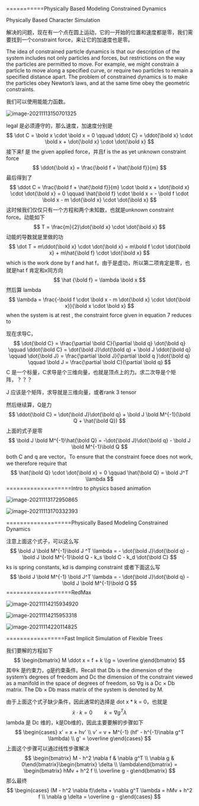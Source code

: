 ===========Physically Based Modeling Constrained Dynamics  

Physically Based Character Simulation  

解决的问题，现在有一个点在圆上运动，它的一开始的位置和速度都是零，我们需要找到一个constraint force，来让它的加速度也是零。

The idea of constrained particle dynamics is that our description of the system includes not only particles and forces, but restrictions on the way the particles are permitted to move. For example, we might constrain a particle to move along a specified curve, or require two particles to remain a specified distance apart. The problem of constrained dynamics is to make the particles obey Newton’s laws, and at the same time obey the geometric constraints.  

我们可以使用能能力函数。

![image-20211113150701325](E:\mycode\collection\定理\连续介质力学\image-20211113150701325.png)

legal 是必须遵守的，那么速度，加速度分别是
$$
\dot C = \bold x \cdot \bold x = 0 \qquad \ddot{ C} = \ddot{\bold x} \cdot \bold x + \dot{\bold x} \cdot \dot{\bold x}
$$
接下来f 是 the given applied force，并且f is the as yet unknown constraint force
$$
\ddot{\bold x} = \frac{\bold f + \hat{\bold f}}{m}
$$
最后得到了
$$
\ddot C = \frac{\bold f + \hat{\bold f}}{m} \cdot \bold x + \dot{\bold x} \cdot \dot{\bold x} = 0 \qquad \hat{\bold f} \cdot \bold x = - \bold f \cdot \bold x - m \dot{\bold x} \cdot \dot{\bold x}
$$
这时候我们仅仅只有一个方程和两个未知数，也就是unknown constraint force。动能如下
$$
T = \frac{m}{2}\dot{\bold x} \cdot \dot{\bold x}
$$
动能的导数就是里做的功
$$
\dot T = m\ddot{\bold x} \cdot \dot{\bold x} = m\bold f \cdot \dot{\bold x} + m\hat{\bold f} \cdot \dot{\bold x}
$$
which is the work done by f and hat f。由于是虚功，所以第二项肯定是零，也就是hat f 肯定和x同方向
$$
\hat {\bold f} = \lambda \bold x
$$
然后算 lambda
$$
\lambda = \frac{-\bold f \cdot \bold x - m \dot{\bold x} \cdot \dot{\bold x}}{\bold x \cdot \bold x}
$$
when the system is at rest , the constraint force given in equation 7 reduces to

现在求导C，
$$
\dot{\bold C} = \frac{\partial \bold C}{\partial \bold q} \dot{\bold q} \qquad \ddot{\bold C} = \dot{\bold J}\dot{\bold q} + \bold J \ddot{\bold q} \qquad \dot{\bold J} = \frac{\partial \bold J}{\partial \bold q }\dot{\bold q} \qquad \bold J = \frac{\partial \bold C}{\partial \bold q}
$$
C 是一个标量，C求导是个三维向量，也就是顶点上的力。求二次导是个矩阵，？？？

J 应该是个矩阵，求导就是三维向量，或者rank 3 tensor

然后继续算，Q是力
$$
\ddot{\bold C} = \dot{\bold J}\dot{\bold q} + \bold J \bold M^{-1}(\bold Q + \hat{\bold Q})
$$
上面的式子是零
$$
\bold J \bold M^{-1}\hat{\bold Q} = -\dot{\bold J}\dot{\bold q} - \bold J \bold M^{-1}\bold Q
$$
both C and q are vector。To ensure that the constraint foece does not work, we therefore require that
$$
\hat{\bold Q} \cdot \dot{\bold x} = 0 \qquad \hat{\bold Q} = \bold J^T \lambda
$$
===================Intro to physics based animation

![image-20211113172950865](E:\mycode\collection\定理\连续介质力学\image-20211113172950865.png)

![image-20211113170332393](E:\mycode\collection\定理\连续介质力学\image-20211113170332393.png)

===================Physically Based Modeling Constrained Dynamics  

注意上面这个式子，可以这么写
$$
\bold J \bold M^{-1}\bold J ^T \lambda = - \dot{\bold J}\dot{\bold q} - \bold J \bold M^{-1}\bold Q - k_s \bold C - k_d \dot{\bold C}
$$
ks is spring constants, kd is damping constraint 或者下面这么写
$$
\bold J \bold M^{-1} \bold J^T \lambda = - \dot{\bold J}\dot{\bold q} - \bold J \bold M^{-1}\bold Q
$$
===================RedMax

![image-20211114215934920](E:\mycode\collection\定理\理论力学\机器人约束\image-20211114215934920.png)

![image-20211114215953318](E:\mycode\collection\定理\理论力学\机器人约束\image-20211114215953318.png)

![image-20211114220114825](E:\mycode\collection\定理\理论力学\机器人约束\image-20211114220114825.png)

=================Fast Implicit Simulation of Flexible Trees  

我们要解的方程如下
$$
\begin{bmatrix} M \ddot x = f + k \\g = \overline g\end{bmatrix}
$$
其中k 是约束力，g是约束条件。Recall that Db is the dimension of the system’s degrees of freedom
and Dc the dimension of the constraint viewed as a manifold in the space of degrees
of freedom, so ∇g is a Dc × Db matrix. The Db × Db mass matrix of the system is
denoted by M.  

由于上面这个式子缺少条件，因此通常的选择是 dot x * k = 0，也就是
$$
\dot x \cdot k = 0 \qquad k = \nabla g^T \lambda
$$
lambda 是 Dc 维的，k是Db维的，因此主要要解的步骤如下
$$
\begin{cases} x' = x + hv' \\ v' = v + M^{-1} (hf' - h^{-1}\nabla g^T \lambda) \\ g' = \overline g\end{cases}
$$
上面这个步骤可以通过线性步骤解决
$$
\begin{bmatrix} M - h^2 \nabla f & \nabla g^T \\ \nabla g & 0\end{bmatrix}\begin{bmatrix} \delta \\ \lambda\end{bmatrix} = \begin{bmatrix} hMv + h^2 f \\ \overline g - g\end{bmatrix}
$$
那么最终
$$
\begin{cases} (M - h^2 \nabla f)\delta + \nabla g^T \lambda = hMv + h^2 f \\ \nabla g \delta = \overline g - g\end{cases}
$$
